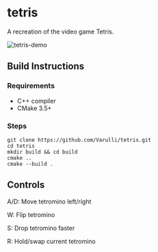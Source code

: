# tetris

A recreation of the video game Tetris.

![tetris-demo](https://github.com/user-attachments/assets/f736e302-73cd-441f-a480-b40f0f15e016)

## Build Instructions

### Requirements
- C++ compiler
- CMake 3.5+

### Steps
```
git clone https://github.com/Varulli/tetris.git
cd tetris
mkdir build && cd build
cmake ..
cmake --build .
```

## Controls

A/D: Move tetromino left/right

W: Flip tetromino

S: Drop tetromino faster

R: Hold/swap current tetromino

